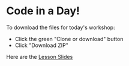 # Code in a Day!

To download the files for today's workshop:

- Click the green "Clone or download" button
- Click "Download ZIP"

Here are the [Lesson Slides](slides.pdf)
